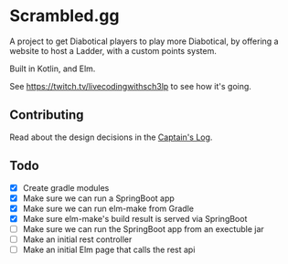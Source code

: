 # Scrambled.gg

A project to get Diabotical players to play more Diabotical, by offering a website to host a Ladder, with a custom points system.

Built in Kotlin, and Elm.

See https://twitch.tv/livecodingwithsch3lp to see how it's going.

## Contributing
Read about the design decisions in the [Captain's Log](./docs/CaptainsLog.md).

## Todo
* [x] Create gradle modules
* [x] Make sure we can run a SpringBoot app
* [x] Make sure we can run elm-make from Gradle
* [x] Make sure elm-make's build result is served via SpringBoot
* [ ] Make sure we can run the SpringBoot app from an exectuble jar
* [ ] Make an initial rest controller
* [ ] Make an initial Elm page that calls the rest api